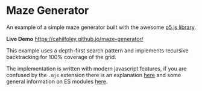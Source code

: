 # Maze Generator

An example of a simple maze generator built with the awesome [p5.js library](https://p5js.org/).

**Live Demo** https://cahilfoley.github.io/maze-generator/

This example uses a depth-first search pattern and implements recursive backtracking for 100% coverage of the grid.

The implementation is written with modern javascript features, if you are confused by the `.mjs` extension there is an explanation [here](https://gist.github.com/thomasboyt/e8cccee512cb29989454a32e52ad831b) and some general information on ES modules [here](https://developer.mozilla.org/en-US/docs/Web/JavaScript/Reference/Statements/import).
